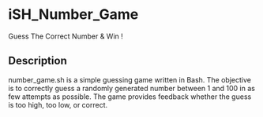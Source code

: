# iSH_Number_Game

Guess The Correct Number &amp; Win !

## Description

number_game.sh is a simple guessing game written in Bash. The objective is to correctly guess a randomly generated number between 1 and 100 in as few attempts as possible. The game provides feedback whether the guess is too high, too low, or correct.
